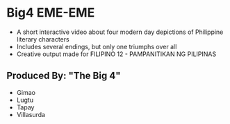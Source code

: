 # Big4 EME-EME
- A short interactive video about four modern day depictions of Philippine literary characters
- Includes several endings, but only one triumphs over all
- Creative output made for FILIPINO 12 - PAMPANITIKAN NG PILIPINAS

## Produced By: "The Big 4"
- Gimao
- Lugtu
- Tapay
- Villasurda
